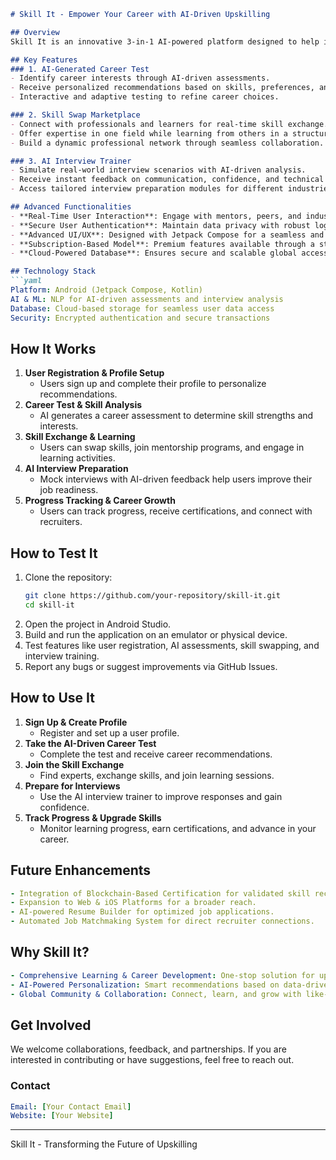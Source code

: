 ```markdown
# Skill It - Empower Your Career with AI-Driven Upskilling

## Overview
Skill It is an innovative 3-in-1 AI-powered platform designed to help individuals discover their career interests, enhance their skills, and prepare for job interviews. By leveraging artificial intelligence, Skill It provides personalized career guidance, real-time skill exchange, and an advanced AI interview trainer, making professional development more effective and accessible.

## Key Features
### 1. AI-Generated Career Test
- Identify career interests through AI-driven assessments.
- Receive personalized recommendations based on skills, preferences, and market demand.
- Interactive and adaptive testing to refine career choices.

### 2. Skill Swap Marketplace
- Connect with professionals and learners for real-time skill exchange.
- Offer expertise in one field while learning from others in a structured environment.
- Build a dynamic professional network through seamless collaboration.

### 3. AI Interview Trainer
- Simulate real-world interview scenarios with AI-driven analysis.
- Receive instant feedback on communication, confidence, and technical expertise.
- Access tailored interview preparation modules for different industries.

## Advanced Functionalities
- **Real-Time User Interaction**: Engage with mentors, peers, and industry experts in live sessions.
- **Secure User Authentication**: Maintain data privacy with robust login and profile management.
- **Advanced UI/UX**: Designed with Jetpack Compose for a seamless and intuitive user experience.
- **Subscription-Based Model**: Premium features available through a structured subscription plan.
- **Cloud-Powered Database**: Ensures secure and scalable global access to resources and connections.

## Technology Stack
```yaml
Platform: Android (Jetpack Compose, Kotlin)
AI & ML: NLP for AI-driven assessments and interview analysis
Database: Cloud-based storage for seamless user data access
Security: Encrypted authentication and secure transactions
```

## How It Works
1. **User Registration & Profile Setup**
   - Users sign up and complete their profile to personalize recommendations.
2. **Career Test & Skill Analysis**
   - AI generates a career assessment to determine skill strengths and interests.
3. **Skill Exchange & Learning**
   - Users can swap skills, join mentorship programs, and engage in learning activities.
4. **AI Interview Preparation**
   - Mock interviews with AI-driven feedback help users improve their job readiness.
5. **Progress Tracking & Career Growth**
   - Users can track progress, receive certifications, and connect with recruiters.

## How to Test It
1. Clone the repository:
   ```bash
   git clone https://github.com/your-repository/skill-it.git
   cd skill-it
   ```
2. Open the project in Android Studio.
3. Build and run the application on an emulator or physical device.
4. Test features like user registration, AI assessments, skill swapping, and interview training.
5. Report any bugs or suggest improvements via GitHub Issues.

## How to Use It
1. **Sign Up & Create Profile**
   - Register and set up a user profile.
2. **Take the AI-Driven Career Test**
   - Complete the test and receive career recommendations.
3. **Join the Skill Exchange**
   - Find experts, exchange skills, and join learning sessions.
4. **Prepare for Interviews**
   - Use the AI interview trainer to improve responses and gain confidence.
5. **Track Progress & Upgrade Skills**
   - Monitor learning progress, earn certifications, and advance in your career.

## Future Enhancements
```yaml
- Integration of Blockchain-Based Certification for validated skill recognition.
- Expansion to Web & iOS Platforms for a broader reach.
- AI-powered Resume Builder for optimized job applications.
- Automated Job Matchmaking System for direct recruiter connections.
```

## Why Skill It?
```yaml
- Comprehensive Learning & Career Development: One-stop solution for upskilling and career growth.
- AI-Powered Personalization: Smart recommendations based on data-driven insights.
- Global Community & Collaboration: Connect, learn, and grow with like-minded professionals.
```

## Get Involved
We welcome collaborations, feedback, and partnerships. If you are interested in contributing or have suggestions, feel free to reach out.

### Contact
```yaml
Email: [Your Contact Email]
Website: [Your Website]
```

---
Skill It - Transforming the Future of Upskilling
```

